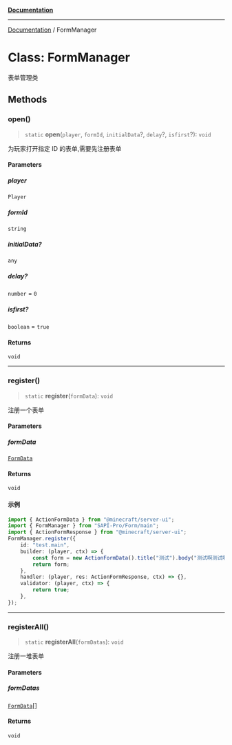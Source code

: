 [**Documentation**](../README.md)

---

[Documentation](../globals.md) / FormManager

# Class: FormManager

表单管理类

## Methods

### open()

> `static` **open**(`player`, `formId`, `initialData`?, `delay`?, `isfirst`?): `void`

为玩家打开指定 ID 的表单,需要先注册表单

#### Parameters

##### player

`Player`

##### formId

`string`

##### initialData?

`any`

##### delay?

`number` = `0`

##### isfirst?

`boolean` = `true`

#### Returns

`void`

---

### register()

> `static` **register**(`formData`): `void`

注册一个表单

#### Parameters

##### formData

[`FormData`](../interfaces/FormData.md)

#### Returns

`void`

#### 示例

```typescript
import { ActionFormData } from "@minecraft/server-ui";
import { FormManager } from "SAPI-Pro/Form/main";
import { ActionFormResponse } from "@minecraft/server-ui";
FormManager.register({
    id: "test.main",
    builder: (player, ctx) => {
        const form = new ActionFormData().title("测试").body("测试啊测试啊测试啊").button("已阅");
        return form;
    },
    handler: (player, res: ActionFormResponse, ctx) => {},
    validator: (player, ctx) => {
        return true;
    },
});
```

---

### registerAll()

> `static` **registerAll**(`formDatas`): `void`

注册一堆表单

#### Parameters

##### formDatas

[`FormData`](../interfaces/FormData.md)[]

#### Returns

`void`

